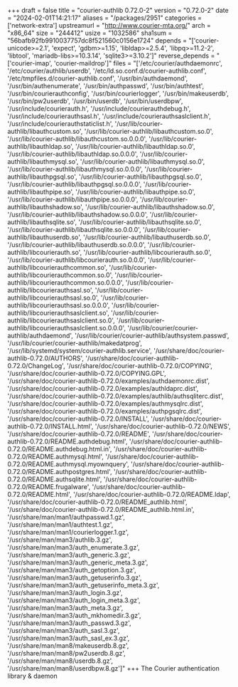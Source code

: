 +++
draft = false
title = "courier-authlib 0.72.0-2"
version = "0.72.0-2"
date = "2024-02-01T14:21:17"
aliases = "/packages/2951"
categories = ['network-extra']
upstreamurl = "http://www.courier-mta.org/"
arch = "x86_64"
size = "244412"
usize = "1032586"
sha1sum = "56bafb92fb9910037757dc8f521560c0156e1724"
depends = "['courier-unicode>=2.1', 'expect', 'gdbm>=1.15', 'libldap>=2.5.4', 'libpq>=11.2-2', 'libtool', 'mariadb-libs>=10.3.14', 'sqlite3>=3.10.2']"
reverse_depends = "['courier-imap', 'courier-maildrop']"
files = "['/etc/courier/authdaemonrc', '/etc/courier/authlib/userdb', '/etc/ld.so.conf.d/courier-authlib.conf', '/etc/tmpfiles.d/courier-authlib.conf', '/usr/bin/authdaemond', '/usr/bin/authenumerate', '/usr/bin/authpasswd', '/usr/bin/authtest', '/usr/bin/courierauthconfig', '/usr/bin/courierlogger', '/usr/bin/makeuserdb', '/usr/bin/pw2userdb', '/usr/bin/userdb', '/usr/bin/userdbpw', '/usr/include/courierauth.h', '/usr/include/courierauthdebug.h', '/usr/include/courierauthsasl.h', '/usr/include/courierauthsaslclient.h', '/usr/include/courierauthstaticlist.h', '/usr/lib/courier-authlib/libauthcustom.so', '/usr/lib/courier-authlib/libauthcustom.so.0', '/usr/lib/courier-authlib/libauthcustom.so.0.0.0', '/usr/lib/courier-authlib/libauthldap.so', '/usr/lib/courier-authlib/libauthldap.so.0', '/usr/lib/courier-authlib/libauthldap.so.0.0.0', '/usr/lib/courier-authlib/libauthmysql.so', '/usr/lib/courier-authlib/libauthmysql.so.0', '/usr/lib/courier-authlib/libauthmysql.so.0.0.0', '/usr/lib/courier-authlib/libauthpgsql.so', '/usr/lib/courier-authlib/libauthpgsql.so.0', '/usr/lib/courier-authlib/libauthpgsql.so.0.0.0', '/usr/lib/courier-authlib/libauthpipe.so', '/usr/lib/courier-authlib/libauthpipe.so.0', '/usr/lib/courier-authlib/libauthpipe.so.0.0.0', '/usr/lib/courier-authlib/libauthshadow.so', '/usr/lib/courier-authlib/libauthshadow.so.0', '/usr/lib/courier-authlib/libauthshadow.so.0.0.0', '/usr/lib/courier-authlib/libauthsqlite.so', '/usr/lib/courier-authlib/libauthsqlite.so.0', '/usr/lib/courier-authlib/libauthsqlite.so.0.0.0', '/usr/lib/courier-authlib/libauthuserdb.so', '/usr/lib/courier-authlib/libauthuserdb.so.0', '/usr/lib/courier-authlib/libauthuserdb.so.0.0.0', '/usr/lib/courier-authlib/libcourierauth.so', '/usr/lib/courier-authlib/libcourierauth.so.0', '/usr/lib/courier-authlib/libcourierauth.so.0.0.0', '/usr/lib/courier-authlib/libcourierauthcommon.so', '/usr/lib/courier-authlib/libcourierauthcommon.so.0', '/usr/lib/courier-authlib/libcourierauthcommon.so.0.0.0', '/usr/lib/courier-authlib/libcourierauthsasl.so', '/usr/lib/courier-authlib/libcourierauthsasl.so.0', '/usr/lib/courier-authlib/libcourierauthsasl.so.0.0.0', '/usr/lib/courier-authlib/libcourierauthsaslclient.so', '/usr/lib/courier-authlib/libcourierauthsaslclient.so.0', '/usr/lib/courier-authlib/libcourierauthsaslclient.so.0.0.0', '/usr/lib/courier/courier-authlib/authdaemond', '/usr/lib/courier/courier-authlib/authsystem.passwd', '/usr/lib/courier/courier-authlib/makedatprog', '/usr/lib/systemd/system/courier-authlib.service', '/usr/share/doc/courier-authlib-0.72.0/AUTHORS', '/usr/share/doc/courier-authlib-0.72.0/ChangeLog', '/usr/share/doc/courier-authlib-0.72.0/COPYING', '/usr/share/doc/courier-authlib-0.72.0/COPYING.GPL', '/usr/share/doc/courier-authlib-0.72.0/examples/authdaemonrc.dist', '/usr/share/doc/courier-authlib-0.72.0/examples/authldaprc.dist', '/usr/share/doc/courier-authlib-0.72.0/examples/authlib/authsqliterc.dist', '/usr/share/doc/courier-authlib-0.72.0/examples/authmysqlrc.dist', '/usr/share/doc/courier-authlib-0.72.0/examples/authpgsqlrc.dist', '/usr/share/doc/courier-authlib-0.72.0/INSTALL', '/usr/share/doc/courier-authlib-0.72.0/INSTALL.html', '/usr/share/doc/courier-authlib-0.72.0/NEWS', '/usr/share/doc/courier-authlib-0.72.0/README', '/usr/share/doc/courier-authlib-0.72.0/README.authdebug.html', '/usr/share/doc/courier-authlib-0.72.0/README.authdebug.html.in', '/usr/share/doc/courier-authlib-0.72.0/README.authmysql.html', '/usr/share/doc/courier-authlib-0.72.0/README.authmysql.myownquery', '/usr/share/doc/courier-authlib-0.72.0/README.authpostgres.html', '/usr/share/doc/courier-authlib-0.72.0/README.authsqlite.html', '/usr/share/doc/courier-authlib-0.72.0/README.frugalware', '/usr/share/doc/courier-authlib-0.72.0/README.html', '/usr/share/doc/courier-authlib-0.72.0/README.ldap', '/usr/share/doc/courier-authlib-0.72.0/README_authlib.html', '/usr/share/doc/courier-authlib-0.72.0/README_authlib.html.in', '/usr/share/man/man1/authpasswd.1.gz', '/usr/share/man/man1/authtest.1.gz', '/usr/share/man/man1/courierlogger.1.gz', '/usr/share/man/man3/authlib.3.gz', '/usr/share/man/man3/auth_enumerate.3.gz', '/usr/share/man/man3/auth_generic.3.gz', '/usr/share/man/man3/auth_generic_meta.3.gz', '/usr/share/man/man3/auth_getoption.3.gz', '/usr/share/man/man3/auth_getuserinfo.3.gz', '/usr/share/man/man3/auth_getuserinfo_meta.3.gz', '/usr/share/man/man3/auth_login.3.gz', '/usr/share/man/man3/auth_login_meta.3.gz', '/usr/share/man/man3/auth_meta.3.gz', '/usr/share/man/man3/auth_mkhomedir.3.gz', '/usr/share/man/man3/auth_passwd.3.gz', '/usr/share/man/man3/auth_sasl.3.gz', '/usr/share/man/man3/auth_sasl_ex.3.gz', '/usr/share/man/man8/makeuserdb.8.gz', '/usr/share/man/man8/pw2userdb.8.gz', '/usr/share/man/man8/userdb.8.gz', '/usr/share/man/man8/userdbpw.8.gz']"
+++
The Courier authentication library & daemon